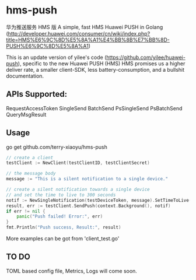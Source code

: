 # hms-push
华为推送服务 HMS 版
A simple, fast HMS Huawei PUSH in Golang (http://developer.huawei.com/consumer/cn/wiki/index.php?title=HMS%E6%9C%8D%E5%8A%A1%E4%BB%8B%E7%BB%8D-PUSH%E6%9C%8D%E5%8A%A1)

This is an update version of yilee's code (https://github.com/yilee/huawei-push), specific to the new Huawei PUSH (HMS)
HMS promises us a higher deliver rate, a smaller client-SDK, less battery-consumption, and a bullshit documentation.

## APIs Supported:
RequestAccessToken
SingleSend
BatchSend
PsSingleSend
PsBatchSend
QueryMsgResult

## Usage
go get github.com/terry-xiaoyu/hms-push

```Go
// create a client
testClient := NewClient(testClientID, testClientSecret)

// the message body
message := "This is a silent notification to a single device."

// create a silent notification towards a single device
// and set the time to live to 300 seconds
notif := NewSingleNotification(testDeviceToken, message).SetTimeToLive(300)
result, err := testClient.SendPush(context.Background(), notif)
if err != nil {
	panic("Push failed! Error:", err)
}
fmt.Println("Push success, Result:", result)
```

More examples can be got from 'client_test.go'

## TO DO
TOML based config file, Metrics, Logs will come soon.

